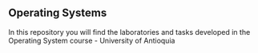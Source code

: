 ## Operating Systems ##
In this repository you will find the laboratories and tasks developed in the Operating System course - University of Antioquia

